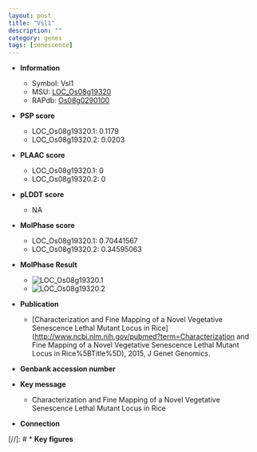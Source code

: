 ```yaml
---
layout: post
title: "Vsl1"
description: ""
category: genes
tags: [senescence]
---
```


* **Information**  
    + Symbol: Vsl1  
    + MSU: [LOC_Os08g19320](http://rice.plantbiology.msu.edu/cgi-bin/ORF_infopage.cgi?orf=LOC_Os08g19320)  
    + RAPdb: [Os08g0290100](http://rapdb.dna.affrc.go.jp/viewer/gbrowse_details/irgsp1?name=Os08g0290100)  

* **PSP score**  
    + LOC_Os08g19320.1: 0.1179 
    + LOC_Os08g19320.2: 0.0203 

* **PLAAC score**  
    + LOC_Os08g19320.1: 0 
    + LOC_Os08g19320.2: 0 

* **pLDDT score**
    + NA


* **MolPhase score**
    + LOC_Os08g19320.1: 0.70441567
    + LOC_Os08g19320.2: 0.34595063

* **MolPhase Result**
    + ![LOC_Os08g19320.1](https://304243504.github.io/Pictures/LOC_Os08g/LOC_Os08g19320.1.png)
    + ![LOC_Os08g19320.2](https://304243504.github.io/Pictures/LOC_Os08g/LOC_Os08g19320.2.png)

* **Publication**  
    + [Characterization and Fine Mapping of a Novel Vegetative Senescence Lethal Mutant Locus in Rice](http://www.ncbi.nlm.nih.gov/pubmed?term=Characterization and Fine Mapping of a Novel Vegetative Senescence Lethal Mutant Locus in Rice%5BTitle%5D), 2015, J Genet Genomics.

* **Genbank accession number**  

* **Key message**  
    + Characterization and Fine Mapping of a Novel Vegetative Senescence Lethal Mutant Locus in Rice

* **Connection**  

[//]: # * **Key figures**  


